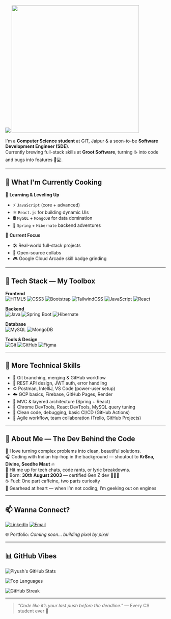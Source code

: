 <img src="https://capsule-render.vercel.app/api?type=waving&color=0f2027,203a43,2c5364&height=200&section=header&text=Hey%20There!%20I'm%20Piyush%20🚀&fontSize=32&fontColor=ffffff&animation=fadeIn" />

<img src="https://media.giphy.com/media/qgQUggAC3Pfv687qPC/giphy.gif" width="400"/>

I'm a **Computer Science student** at GIT, Jaipur & a soon-to-be **Software Development Engineer (SDE)**.  
Currently brewing full-stack skills at **Groot Software**, turning ☕ into code and bugs into features 🐞💻.

---

## 🚀 What I'm Currently Cooking

🧠 **Learning & Leveling Up**  
- ⚡ `JavaScript` (core + advanced)
- ⚛️ `React.js` for building dynamic UIs
- 🛢️ `MySQL` + `MongoDB` for data domination
- 🌱 `Spring` + `Hibernate` backend adventures

💼 **Current Focus**  
- 🛠️ Real-world full-stack projects  
- 🤝 Open-source collabs  
- 🎮 Google Cloud Arcade skill badge grinding

---

## 🧰 Tech Stack — My Toolbox

**Frontend**  
![HTML5](https://img.shields.io/badge/HTML5-E34F26?style=flat&logo=html5&logoColor=white)
![CSS3](https://img.shields.io/badge/CSS3-1572B6?style=flat&logo=css3&logoColor=white)
![Bootstrap](https://img.shields.io/badge/Bootstrap-563D7C?style=flat&logo=bootstrap&logoColor=white)
![TailwindCSS](https://img.shields.io/badge/Tailwind-38B2AC?style=flat&logo=tailwind-css&logoColor=white)
![JavaScript](https://img.shields.io/badge/JavaScript-F7DF1E?style=flat&logo=javascript&logoColor=black)
![React](https://img.shields.io/badge/React-20232A?style=flat&logo=react&logoColor=61DAFB)

**Backend**  
![Java](https://img.shields.io/badge/Java-007396?style=flat&logo=java&logoColor=white)
![Spring Boot](https://img.shields.io/badge/Spring_Boot-6DB33F?style=flat&logo=spring-boot&logoColor=white)
![Hibernate](https://img.shields.io/badge/Hibernate-59666C?style=flat&logo=hibernate&logoColor=white)

**Database**  
![MySQL](https://img.shields.io/badge/MySQL-4479A1?style=flat&logo=mysql&logoColor=white)
![MongoDB](https://img.shields.io/badge/MongoDB-47A248?style=flat&logo=mongodb&logoColor=white)

**Tools & Design**  
![Git](https://img.shields.io/badge/Git-F05032?style=flat&logo=git&logoColor=white)
![GitHub](https://img.shields.io/badge/GitHub-181717?style=flat&logo=github&logoColor=white)
![Figma](https://img.shields.io/badge/Figma-F24E1E?style=flat&logo=figma&logoColor=white)

---

## 🧠 More Technical Skills

- 🔄 Git branching, merging & GitHub workflow  
- 🧪 REST API design, JWT auth, error handling  
- ⚙️ Postman, IntelliJ, VS Code (power-user setup)  
- ☁️ GCP basics, Firebase, GitHub Pages, Render  
- 🧱 MVC & layered architecture (Spring + React)  
- 🐛 Chrome DevTools, React DevTools, MySQL query tuning  
- 🧹 Clean code, debugging, basic CI/CD (GitHub Actions)  
- 🧠 Agile workflow, team collaboration (Trello, GitHub Projects)

---

## 🎤 About Me — The Dev Behind the Code

🎯 I love turning complex problems into clean, beautiful solutions.  
🎧 Coding with Indian hip-hop in the background — shoutout to **Kr$na, Divine, Seedhe Maut** 🔥  
💬 Hit me up for tech chats, code rants, or lyric breakdowns.  
📅 Born: **30th August 2003** — certified Gen Z dev 🧃👨‍💻  
☕ Fuel: One part caffeine, two parts curiosity  
🚗 Gearhead at heart — when I’m not coding, I’m geeking out on engines

---

## 📫 Wanna Connect?

[![LinkedIn](https://img.shields.io/badge/LinkedIn-Connect-blue?style=flat&logo=linkedin)](https://www.linkedin.com/in/piyush64bit)
[![Email](https://img.shields.io/badge/Email-Me-informational?style=flat&logo=gmail)](mailto:piiyush.sonii@outlook.com)

🌐 Portfolio: *Coming soon... building pixel by pixel*

---

## 📊 GitHub Vibes

![Piyush's GitHub Stats](https://github-readme-stats.vercel.app/api?username=piyush64-bit&show_icons=true&theme=tokyonight)

![Top Languages](https://github-readme-stats.vercel.app/api/top-langs/?username=piyush64-bit&layout=compact&theme=tokyonight)

![GitHub Streak](https://streak-stats.demolab.com/?user=piyush64-bit&theme=tokyonight&hide_border=true)



---

> *"Code like it’s your last push before the deadline."* — Every CS student ever 😤
